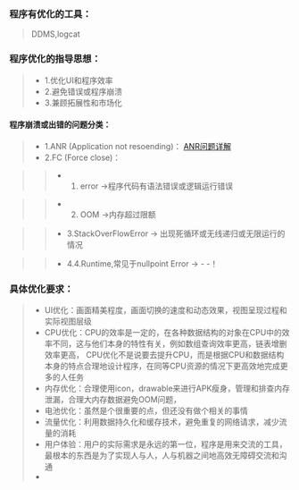 ### 程序有优化的工具：
> DDMS,logcat

### 程序优化的指导思想：
> * 1.优化UI和程序效率
> * 2.避免错误或程序崩溃
> * 3.兼顾拓展性和市场化

#### 程序崩溃或出错的问题分类：
> * 1.ANR (Application not resoending)：   [ANR问题详解](http://www.cnblogs.com/purediy/p/3225060.html)
> * 2.FC (Force close)：

> > * 1. error ->程序代码有语法错误或逻辑运行错误

> > * 2. OOM   ->内存超过限额

> > * 3.StackOverFlowError                -> 出现死循环或无线递归或无限运行的情况

> > * 4.4.Runtime,常见于nullpoint Error   ->  - -！


### 具体优化要求：
> * UI优化：画面精美程度，画面切换的速度和动态效果，视图呈现过程和实际视图层级
> * CPU优化：CPU的效率是一定的，在各种数据结构的对象在CPU中的效率不同，这与他们本身的特性有关，例如数组查询效率更高，链表增删效率更高，
CPU优化不是说要去提升CPU，而是根据CPU和数据结构本身的特点合理地设计程序，在同等CPU资源的情况下更高效地完成更多的人任务
> * 内存优化：合理使用icon，drawable来进行APK瘦身，管理和排查内存泄漏，合理大内存数据避免OOM问题，
> * 电池优化：虽然是个很重要的点，但还没有做个相关的事情
> * 流量优化：利用数据持久化和缓存技术，避免重复的网络请求，减少流量的消耗
> * 用户体验：用户的实际需求是永远的第一位，程序是用来交流的工具，最根本的东西是为了实现人与人，人与机器之间地高效无障碍交流和沟通
> * 
